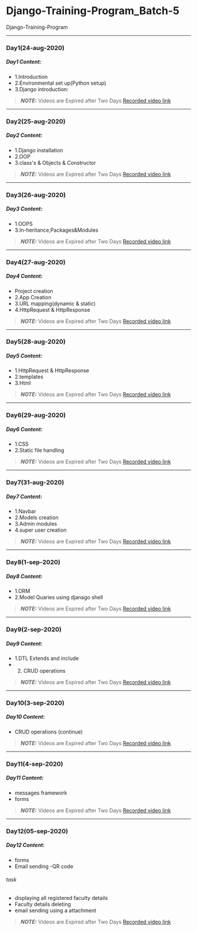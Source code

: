 # Django-Training-Program_Batch-5
Django-Training-Program
_____
### Day1(24-aug-2020)
##### Day1 Content:

- 1.Introduction 
- 2.Environmental set up(Python setup)
- 3.Django introduction:

> **_NOTE:_** Videos are Expired after Two Days
[Recorded video link](https://transcripts.gotomeeting.com/#/s/0f130d5ea2a5968cf4f4ef0d0852562fd917ec835045a68c7becf549b02c8f0d)

_____
### Day2(25-aug-2020)
##### Day2 Content:

- 1.Django installation
- 2.OOP
- 3.class's & Objects & Constructor

> **_NOTE:_** Videos are Expired after Two Days
[Recorded video link](https://transcripts.gotomeeting.com/#/s/ddb4eea41220400ac23b77053b1b5561d08917f5a2decf0b64fc4e714141d508)

_____
### Day3(26-aug-2020)
##### Day3 Content:

- 1.OOPS
- 3.In-heritance,Packages&Modules

> **_NOTE:_** Videos are Expired after Two Days
[Recorded video link](https://transcripts.gotomeeting.com/#/s/635d9c774eccbacb5271eb9fcfd07b069cb61654231ade216203dfb66386dcc7)

_____
### Day4(27-aug-2020)
##### Day4 Content:

- Project creation
- 2.App Creation 
- 3.URL mapping(dynamic & static)
- 4.HttpRequest & HttpResponse

> **_NOTE:_** Videos are Expired after Two Days
[Recorded video link](https://transcripts.gotomeeting.com/#/s/1a98a821a62fb0588e33bf99f5d40f21f433f56a3d1762836895633cca594fcd)

_____
### Day5(28-aug-2020)
##### Day5 Content:

- 1.HttpRequest & HttpResponse
- 2.templates
- 3.Html

> **_NOTE:_** Videos are Expired after Two Days
[Recorded video link](https://transcripts.gotomeeting.com/#/s/1f190d7eb1a8365f8e7a73598e36bf9da1e46e50625d1b3083f9a6758d037b7d)

_____
### Day6(29-aug-2020)
##### Day6 Content:

- 1.CSS
- 2.Static file handling

> **_NOTE:_** Videos are Expired after Two Days
[Recorded video link](https://transcripts.gotomeeting.com/#/s/92eb3a1621152d6aa2f5b40f8cc356b04a611ebe4e96cf367b4bd9bef2e4a2c9)

_____
### Day7(31-aug-2020)
##### Day7 Content:

- 1.Navbar
- 2.Models creation
- 3.Admin modules
- 4.super user creation

> **_NOTE:_** Videos are Expired after Two Days
[Recorded video link](https://transcripts.gotomeeting.com/#/s/d824a55eddec4211cbc9427374538b4d6e5453d925ea985d9cb308615f3ccce9)

_____
### Day8(1-sep-2020)
##### Day8 Content:

- 1.ORM
- 2.Model Quaries using djanago shell

> **_NOTE:_** Videos are Expired after Two Days
[Recorded video link](https://transcripts.gotomeeting.com/#/s/bd81b531c6b5526d819127d82b335737384fbf91ed4caf25a59b9f50a5de18d6)


_____
### Day9(2-sep-2020)
##### Day9 Content:

- 1.DTL Extends and include
- 2. CRUD operations

> **_NOTE:_** Videos are Expired after Two Days
[Recorded video link](https://transcripts.gotomeeting.com/#/s/9720ccd8c36344f2d4273b81c1a41e6b71d933e1a212e82fecb134608a915809)

_____
### Day10(3-sep-2020)
##### Day10 Content:
- CRUD operations (continue)
> **_NOTE:_** Videos are Expired after Two Days
[Recorded video link](https://transcripts.gotomeeting.com/#/s/f82c8775a7c0bd7e5abf0974d7d725a83e82bb04a6310083de0626f994277a9e)

_____
### Day11(4-sep-2020)
##### Day11 Content:
- messages framework
- forms
> **_NOTE:_** Videos are Expired after Two Days
[Recorded video link](https://transcripts.gotomeeting.com/#/s/9fb72bdf49b957c1c4b0974cf574f3077735d83e3b7cecf43bba53fb8de38854)

______
### Day12(05-sep-2020)
##### Day12 Content:
- forms
- Email sending
-QR code

###### task
- displaying all registered faculty details 
- Faculty details deleting 
- email sending using a attachment
> **_NOTE:_** Videos are Expired after Two Days
[Recorded video link](https://transcripts.gotomeeting.com/#/s/94f5397de2d75cd687a8258f14ff5a4b790fb6bb2b21a5c20e1fdd408bfab3cf)
